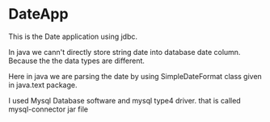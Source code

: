 DateApp
=======
 This is the Date application using jdbc.
 
 In java we cann't directly store string date into database date column.
 Because the the data types are different.
 
 Here in java we are parsing the date by using SimpleDateFormat class given in java.text package.
 
 I used Mysql Database software and mysql type4 driver. that is called mysql-connector jar file
 

